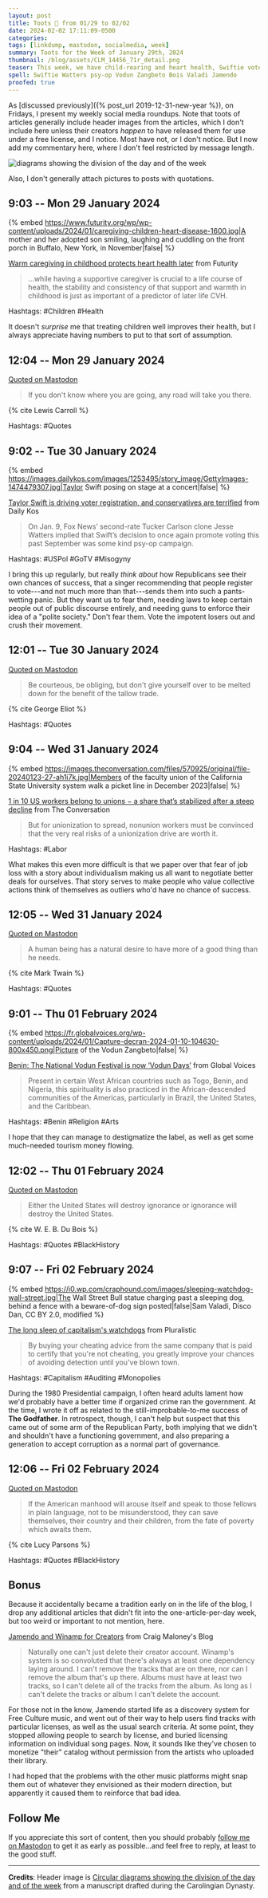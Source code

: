 ```yaml
---
layout: post
title: Toots 🦣 from 01/29 to 02/02
date: 2024-02-02 17:11:09-0500
categories:
tags: [linkdump, mastodon, socialmedia, week]
summary: Toots for the Week of January 29th, 2024
thumbnail: /blog/assets/CLM_14456_71r_detail.png
teaser: This week, we have child-rearing and heart health, Swiftie voter registration, unionization, Vodun in Benin, unethical auditors, Jamendo, Black History, and quotes.
spell: Swiftie Watters psy-op Vodun Zangbeto Bois Valadi Jamendo
proofed: true
---
```


As [discussed previously]({% post_url 2019-12-31-new-year %}), on Fridays, I present my weekly social media roundups.  Note that toots of articles generally include header images from the articles, which I don't include here unless their creators *happen* to have released them for use under a free license, and I notice.  Most have not, or I don't notice.  But I now add my commentary here, where I don't feel restricted by message length.

![diagrams showing the division of the day and of the week](/blog/assets/CLM_14456_71r_detail.png "Carmen Miranda presents the Days of the Week.")

Also, I don't generally attach pictures to posts with quotations.

## 9:03 -- Mon 29 January 2024

{% embed https://www.futurity.org/wp/wp-content/uploads/2024/01/caregiving-children-heart-disease-1600.jpg|A mother and her adopted son smiling, laughing and cuddling on the front porch in Buffalo, New York, in November|false| %}

[<i class="fab fa-mastodon"></i>](https://mastodon.social/@jcolag/111839607653685127) [Warm caregiving in childhood protects heart health later](https://www.futurity.org/caregiving-childhood-heart-health-3169542-2/) from Futurity

 > ...while having a supportive caregiver is crucial to a life course of health, the stability and consistency of that support and warmth in childhood is just as important of a predictor of later life CVH.

Hashtags:  #Children #Health

It doesn't *surprise* me that treating children well improves their health, but I always appreciate having numbers to put to that sort of assumption.

## 12:04 -- Mon 29 January 2024

[<i class="fab fa-mastodon"></i> Quoted on Mastodon](https://mastodon.social/@jcolag/111840319323858233)

 > If you don't know where you are going, any road will take you there.

{% cite Lewis Carroll %}

Hashtags:  #Quotes

## 9:02 -- Tue 30 January 2024

{% embed https://images.dailykos.com/images/1253495/story_image/GettyImages-1474479307.jpg|Taylor Swift posing on stage at a concert|false| %}

[<i class="fab fa-mastodon"></i>](https://mastodon.social/@jcolag/111845266073121258) [Taylor Swift is driving voter registration, and conservatives are terrified](https://www.dailykos.com/stories/2024/1/23/2218888/-Taylor-Swift-is-driving-voter-registration-and-conservatives-are-terrified) from Daily Kos

 > On Jan. 9, Fox News’ second-rate Tucker Carlson clone Jesse Watters implied that Swift’s decision to once again promote voting this past September was some kind psy-op campaign.

Hashtags:  #USPol #GoTV #Misogyny

I bring this up regularly, but really *think about* how Republicans see their own chances of success, that a singer recommending that people register to vote---and not much more than that---sends them into such a pants-wetting panic.  But they want us to fear them, needing laws to keep certain people out of public discourse entirely, and needing guns to enforce their idea of a "polite society."  Don't fear them.  Vote the impotent losers out and crush their movement.

## 12:01 -- Tue 30 January 2024

[<i class="fab fa-mastodon"></i> Quoted on Mastodon](https://mastodon.social/@jcolag/111845970284055873)

 > Be courteous, be obliging, but don't give yourself over to be melted down for the benefit of the tallow trade.

{% cite George Eliot %}

Hashtags:  #Quotes

## 9:04 -- Wed 31 January 2024

{% embed https://images.theconversation.com/files/570925/original/file-20240123-27-ah1i7k.jpg|Members of the faculty union of the California State University system walk a picket line in December 2023|false| %}

[<i class="fab fa-mastodon"></i>](https://mastodon.social/@jcolag/111850936307785847) [1 in 10 US workers belong to unions − a share that’s stabilized after a steep decline](https://theconversation.com/1-in-10-us-workers-belong-to-unions-a-share-thats-stabilized-after-a-steep-decline-221571) from The Conversation

 > But for unionization to spread, nonunion workers must be convinced that the very real risks of a unionization drive are worth it.

Hashtags:  #Labor

What makes this even more difficult is that we paper over that fear of job loss with a story about individualism making us all want to negotiate better deals for ourselves.  That story serves to make people who value collective actions think of themselves as outliers who'd have no chance of success.

## 12:05 -- Wed 31 January 2024

[<i class="fab fa-mastodon"></i> Quoted on Mastodon](https://mastodon.social/@jcolag/111851648086779453)

 > A human being has a natural desire to have more of a good thing than he needs.

{% cite Mark Twain %}

Hashtags:  #Quotes

## 9:01 -- Thu 01 February 2024

{% embed https://fr.globalvoices.org/wp-content/uploads/2024/01/Capture-decran-2024-01-10-104630-800x450.png|Picture of the Vodun Zangbeto|false| %}

[<i class="fab fa-mastodon"></i>](https://mastodon.social/@jcolag/111856586724243905) [Benin: The National Vodun Festival is now ‘Vodun Days’](https://globalvoices.org/2024/01/24/benin-the-national-vodun-festival-is-now-vodun-days/) from Global Voices

 > Present in certain West African countries such as Togo, Benin, and Nigeria, this spirituality is also practiced in the African-descended communities of the Americas, particularly in Brazil, the United States, and the Caribbean.

Hashtags:  #Benin #Religion #Arts

I hope that they can manage to destigmatize the label, as well as get some much-needed tourism money flowing.

## 12:02 -- Thu 01 February 2024

[<i class="fab fa-mastodon"></i> Quoted on Mastodon](https://mastodon.social/@jcolag/111857298326150876)

 > Either the United States will destroy ignorance or ignorance will destroy the United States.

{% cite W. E. B. Du Bois %}

Hashtags:  #Quotes #BlackHistory

## 9:07 -- Fri 02 February 2024

{% embed https://i0.wp.com/craphound.com/images/sleeping-watchdog-wall-street.jpg|The Wall Street Bull statue charging past a sleeping dog, behind a fence with a beware-of-dog sign posted|false|Sam Valadi, Disco Dan, CC BY 2.0, modified %}

[<i class="fab fa-mastodon"></i>](https://mastodon.social/@jcolag/111862272503678876) [The long sleep of capitalism's watchdogs](https://pluralistic.net/2024/01/26/noclar-war/#millionaire-on-billionaire-violence) from Pluralistic

 > By buying your cheating advice from the same company that is paid to certify that you're not cheating, you greatly improve your chances of avoiding detection until you've blown town.

Hashtags:  #Capitalism #Auditing #Monopolies

During the 1980 Presidential campaign, I often heard adults lament how we'd probably have a better time if organized crime ran the government.  At the time, I wrote it off as related to the still-improbable-to-me success of **The Godfather**.  In retrospect, though, I can't help but suspect that this came out of some arm of the Republican Party, both implying that we didn't and shouldn't have a functioning government, and also preparing a generation to accept corruption as a normal part of governance.

## 12:06 -- Fri 02 February 2024

[<i class="fab fa-mastodon"></i> Quoted on Mastodon](https://mastodon.social/@jcolag/111862976720594908)

 > If the American manhood will arouse itself and speak to those fellows in plain language, not to be misunderstood, they can save themselves, their country and their children, from the fate of poverty which awaits them.

{% cite Lucy Parsons %}

Hashtags:  #Quotes #BlackHistory

## Bonus

Because it accidentally became a tradition early on in the life of the blog, I drop any additional articles that didn't fit into the one-article-per-day week, but too weird or important to not mention, here.

<i class="fas fa-square"></i> [Jamendo and Winamp for Creators](https://decafbad.net/2024/01/27/jamendo-and-winamp-for-creators/) from Craig Maloney's Blog

 > Naturally one can't just delete their creator account. Winamp's system is so convoluted that there's always at least one dependency laying around. I can't remove the tracks that are on there, nor can I remove the album that's up there. Albums must have at least two tracks, so I can't delete all of the tracks from the album. As long as I can't delete the tracks or album I can't delete the account.

For those not in the know, Jamendo started life as a discovery system for Free Culture music, and went out of their way to help users find tracks with particular licenses, as well as the usual search criteria.  At some point, they stopped allowing people to search by license, and buried licensing information on individual song pages.  Now, it sounds like they've chosen to monetize "their" catalog without permission from the artists who uploaded their library.

I had hoped that the problems with the other music platforms might snap them out of whatever they envisioned as their modern direction, but apparently it caused them to reinforce that bad idea.

## Follow Me

If you appreciate this sort of content, then you should probably [follow me <i class="fab fa-mastodon"></i> on Mastodon](https://mastodon.social/@jcolag/) to get it as early as possible...and feel free to reply, at least to the good stuff.

* * *

**Credits**:  Header image is [Circular diagrams showing the division of the day and of the week](https://commons.wikimedia.org/wiki/File:CLM_14456_71r_detail.jpg) from a manuscript drafted during the Carolingian Dynasty.
